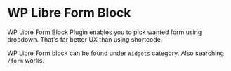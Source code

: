 # WP Libre Form Block

WP Libre Form Block Plugin enables you to pick wanted form using dropdown. That's far better UX than using shortcode.

WP Libre Form block can be found under `Widgets` category. Also searching `/form` works.
